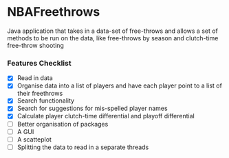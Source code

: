 # NBAFreethrows
Java application that takes in a data-set of free-throws and allows a set of methods to be run on the data, like free-throws by season and clutch-time free-throw shooting

### Features Checklist
- [x] Read in data
- [x] Organise data into a list of players and have each player point to a list of their freethrows
- [x] Search functionality
- [x] Search for suggestions for mis-spelled player names
- [x] Calculate player clutch-time differential and playoff differential
- [ ] Better organisation of packages
- [ ] A GUI
- [ ] A scatteplot
- [ ] Splitting the data to read in a separate threads

